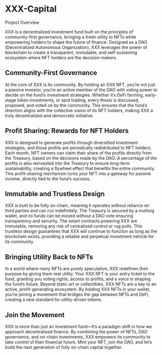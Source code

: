 # XXX-Capital
Project Overview

XXX is a decentralized investment fund built on the principles of community-first governance, bringing a fresh utility to NFTs while empowering holders to shape the future of finance. Designed as a DAO (Decentralized Autonomous Organization), XXX leverages the power of blockchain to create a transparent, immutable, and self-sustaining ecosystem where NFT holders are the decision-makers.

## Community-First Governance

At the core of XXX is its community. By holding an XXX NFT, you’re not just a passive investor, you’re an active member of the DAO with voting power to decide on the fund’s investment strategies. Whether it’s DeFi farming, early-stage token investments, or spot trading, every thesis is discussed, proposed, and voted on by the community. This ensures that the fund’s direction aligns with the collective vision of its NFT holders, making XXX a truly decentralized and democratic initiative.

## Profit Sharing: Rewards for NFT Holders

XXX is designed to generate profits through diversified investment strategies, and those profits are periodically redistributed to NFT holders. Each month, NFT owners can claim their share of the profits directly from the Treasury, based on the decisions made by the DAO. A percentage of the profits is also reinvested into the Treasury to ensure long-term sustainability, creating a flywheel effect that benefits the entire community. This profit-sharing mechanism turns your NFT into a gateway for passive income, directly tied to the fund’s success.

## Immutable and Trustless Design

XXX is built to be fully on-chain, meaning it operates without reliance on third parties and can run indefinitely. The Treasury is secured by a multisig wallet, and no funds can be moved without a DAO vote ensuring transparency and security. The smart contracts powering XXX are immutable, removing any risk of centralized control or rug pulls. This trustless design guarantees that XXX will continue to function as long as the blockchain exists, providing a reliable and perpetual investment vehicle for its community.

## Bringing Utility Back to NFTs

In a world where many NFTs are purely speculative, XXX redefines their purpose by giving them real utility. Your XXX NFT is your entry ticket to the fund, granting you voting rights, access to profits, and a voice in shaping the fund’s future. Beyond static art or collectibles, XXX NFTs are a key to an active, profit-generating ecosystem. By holding XXX NFTs in your wallet, you’re joining a movement that bridges the gap between NFTs and DeFi, creating a new standard for utility-driven tokens.

## Join the Movement

XXX is more than just an investment fund—it’s a paradigm shift in how we approach decentralized finance. By combining the power of NFTs, DAO governance, and on-chain investments, XXX empowers its community to take control of their financial future. Mint your NFT, join the DAO, and let’s build the next generation of fully on-chain capital together.

